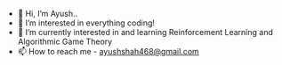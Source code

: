- 👋 Hi, I’m Ayush..
- 👀 I’m interested in everything coding!
- 🌱 I’m currently interested in and learning Reinforcement Learning and Algorithmic Game Theory
- 📫 How to reach me - ayushshah468@gmail.com

<!---
ayush-shah0/ayush-shah0 is a ✨ special ✨ repository because its `README.md` (this file) appears on your GitHub profile.
You can click the Preview link to take a look at your changes.
--->

